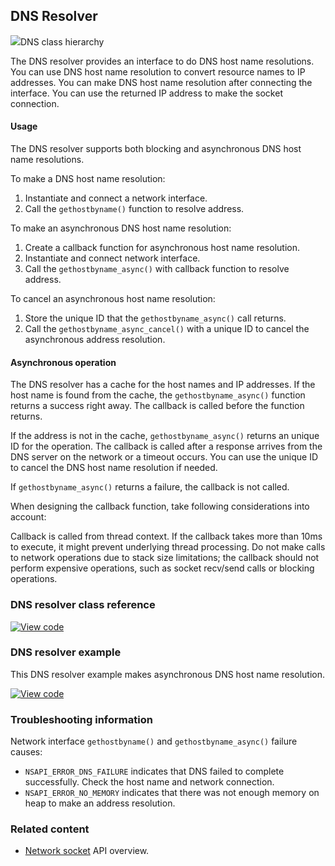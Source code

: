 ## DNS Resolver

<span class="images">![](https://os.mbed.com/docs/v5.12/mbed-os-api-doxy/class_d_n_s.png)<span>DNS class hierarchy</span></span>

The DNS resolver provides an interface to do DNS host name resolutions. You can use DNS host name resolution to convert resource names to IP addresses. You can make DNS host name resolution after connecting the interface. You can use the returned IP address to make the socket connection.

#### Usage

The DNS resolver supports both blocking and asynchronous DNS host name resolutions.

To make a DNS host name resolution:

1. Instantiate and connect a network interface.
1. Call the `gethostbyname()` function to resolve address.

To make an asynchronous DNS host name resolution:

1. Create a callback function for asynchronous host name resolution.
1. Instantiate and connect network interface.
1. Call the `gethostbyname_async()` with callback function to resolve address.

To cancel an asynchronous host name resolution:

1. Store the unique ID that the `gethostbyname_async()` call returns.
1. Call the `gethostbyname_async_cancel()` with a unique ID to cancel the asynchronous address resolution.

#### Asynchronous operation

The DNS resolver has a cache for the host names and IP addresses. If the host name is found from the cache, the `gethostbyname_async()` function returns a success right away. The callback is called before the function returns.

If the address is not in the cache, `gethostbyname_async()` returns an unique ID for the operation. The callback is called after a response arrives from the DNS server on the network or a timeout occurs. You can use the unique ID to cancel the DNS host name resolution if needed.

If `gethostbyname_async()` returns a failure, the callback is not called.

When designing the callback function, take following considerations into account:

Callback is called from thread context. If the callback takes more than 10ms to execute, it might prevent underlying thread processing. Do not make calls to network operations due to stack size limitations; the callback should not perform expensive operations, such as socket recv/send calls or blocking operations.

### DNS resolver class reference

[![View code](https://www.mbed.com/embed/?type=library)](https://os.mbed.com/docs/v5.12/mbed-os-api-doxy/class_d_n_s.html)

### DNS resolver example

This DNS resolver example makes asynchronous DNS host name resolution.

[![View code](https://www.mbed.com/embed/?url=https://os.mbed.com/teams/mbed_example/code/DNS_GetHostbyNameAsync_Example/)](https://os.mbed.com/teams/mbed_example/code/DNS_GetHostbyNameAsync_Example/file/d0f7d306a900/main.cpp)

### Troubleshooting information

Network interface `gethostbyname()` and `gethostbyname_async()` failure causes:

- `NSAPI_ERROR_DNS_FAILURE` indicates that DNS failed to complete successfully. Check the host name and network connection.
- `NSAPI_ERROR_NO_MEMORY` indicates that there was not enough memory on heap to make an address resolution.

### Related content

- [Network socket](network-socket.html) API overview.
